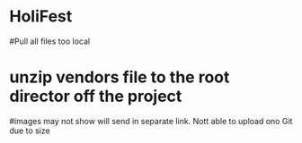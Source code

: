 # HoliFest
#Pull all files too local
# unzip vendors file to the root director off the project
#images may not show will send in separate link. Nott able to upload ono Git due to size
